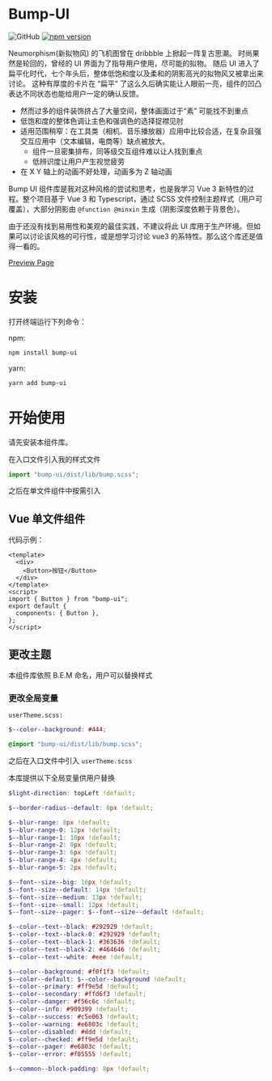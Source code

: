 # Bump-UI

![GitHub](https://img.shields.io/github/license/BrendanZhang/Bump-UI) [![npm version](https://badge.fury.io/js/bump-ui.svg)](https://badge.fury.io/js/bump-ui)

Neumorphism(新拟物风) 的飞机图曾在 dribbble 上掀起一阵复古思潮。
时尚果然是轮回的，曾经的 UI 界面为了指导用户使用，尽可能的拟物。
随后 UI 进入了扁平化时代，七个年头后，整体低饱和度以及柔和的阴影高光的拟物风又被拿出来讨论。
这种有厚度的卡片在 “扁平” 了这么久后确实能让人眼前一亮，组件的凹凸表达不同状态也能给用户一定的确认反馈。

- 然而过多的组件装饰挤占了大量空间，整体画面过于“素” 可能找不到重点
- 低饱和度的整体色调让主色和强调色的选择捉襟见肘
- 适用范围稍窄：在工具类（相机、音乐播放器）应用中比较合适，在复杂且强交互应用中（文本编辑，电商等）缺点被放大。
  - 组件一旦密集排布，同等级交互组件难以让人找到重点
  - 低辨识度让用户产生视觉疲劳
- 在 X Y 轴上的动画不好处理，动画多为 Z 轴动画

Bump UI 组件库是我对这种风格的尝试和思考，也是我学习 Vue 3 新特性的过程。整个项目基于 Vue 3 和 Typescript，通过 SCSS 文件控制主题样式（用户可覆盖），大部分阴影由 `@function @minxin` 生成（阴影深度依赖于背景色）。

由于还没有找到易用性和美观的最佳实践，不建议将此 UI 库用于生产环境。但如果可以讨论该风格的可行性，或是想学习讨论 vue3 的系特性。那么这个库还是值得一看的。

[Preview Page](https://brendanzhang.github.io/Bump-UI/#/)

# 安装

打开终端运行下列命令：

npm:

```bash
npm install bump-ui
```

yarn:

```bash
yarn add bump-ui
```

# 开始使用

请先安装本组件库。

在入口文件引入我的样式文件

```js
import "bump-ui/dist/lib/bump.scss";
```

之后在单文件组件中按需引入

## Vue 单文件组件

代码示例：

```vue
<template>
  <div>
    <Button>按钮</Button>
  </div>
</template>
<script>
import { Button } from "bump-ui";
export default {
  components: { Button },
};
</script>
```

## 更改主题

本组件库依照 B.E.M 命名，用户可以替换样式

### 更改全局变量

`userTheme.scss:`

```scss
$--color--background: #444;

@import "bump-ui/dist/lib/bump.scss";
```

之后在入口文件中引入 `userTheme.scss`

本库提供以下全局变量供用户替换

```scss
$light-direction: topLeft !default;

$--border-radius--default: 8px !default;

$--blur-range: 8px !default;
$--blur-range-0: 12px !default;
$--blur-range-1: 10px !default;
$--blur-range-2: 8px !default;
$--blur-range-3: 6px !default;
$--blur-range-4: 4px !default;
$--blur-range-5: 2px !default;

$--font--size--big: 16px !default;
$--font--size--default: 14px !default;
$--font--size--medium: 13px !default;
$--font--size--small: 12px !default;
$--font--size--pager: $--font--size--default !default;

$--color--text--black: #292929 !default;
$--color--text--black-0: #292929 !default;
$--color--text--black-1: #363636 !default;
$--color--text--black-2: #464646 !default;
$--color--text--white: #eee !default;

$--color--background: #f0f1f3 !default;
$--color--default: $--color--background !default;
$--color--primary: #ff9e5d !default;
$--color--secondary: #ffd6f3 !default;
$--color--danger: #f56c6c !default;
$--color--info: #909399 !default;
$--color--success: #c5e063 !default;
$--color--warning: #e6803c !default;
$--color--disabled: #ddd !default;
$--color--checked: #ff9e5d !default;
$--color--pager: #e6803c !default;
$--color--error: #f85555 !default;

$--common--block-padding: 8px !default;
```
